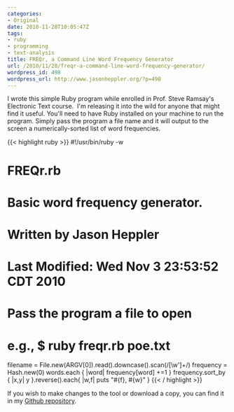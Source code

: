 ```yaml
---
categories:
- Original
date: 2010-11-28T10:05:47Z
tags:
- ruby
- programming
- text-analysis
title: FREQr, a Command Line Word Frequency Generator
url: /2010/11/28/freqr-a-command-line-word-frequency-generator/
wordpress_id: 498
wordpress_url: http://www.jasonheppler.org/?p=498
---
```


I wrote this simple Ruby program while enrolled in Prof. Steve Ramsay's Electronic Text course.  I'm releasing it into the wild for anyone that might find it useful.  You'll need to have Ruby installed on your machine to run the program.  Simply pass the program a file name and it will output to the screen a numerically-sorted list of word frequencies.  <!--more-->

{{< highlight ruby >}}
#!/usr/bin/ruby -w

# FREQr.rb
#
# Basic word frequency generator.
#
# Written by Jason Heppler
#
# Last Modified: Wed Nov 3 23:53:52 CDT 2010

# Pass the program a file to open
# e.g., $ ruby freqr.rb poe.txt
filename = File.new(ARGV[0]).read().downcase().scan(/[\w']+/)
frequency = Hash.new(0)
words.each { |word| frequency[word] +=1 }
frequency.sort_by { |x,y| y }.reverse().each{ |w,f| puts "#{f}, #{w}" }
{{< / highlight >}}

If you wish to make changes to the tool or download a copy, you can find it in my <a href="https://github.com/hepplerj/FREQr">Github repository</a>.
